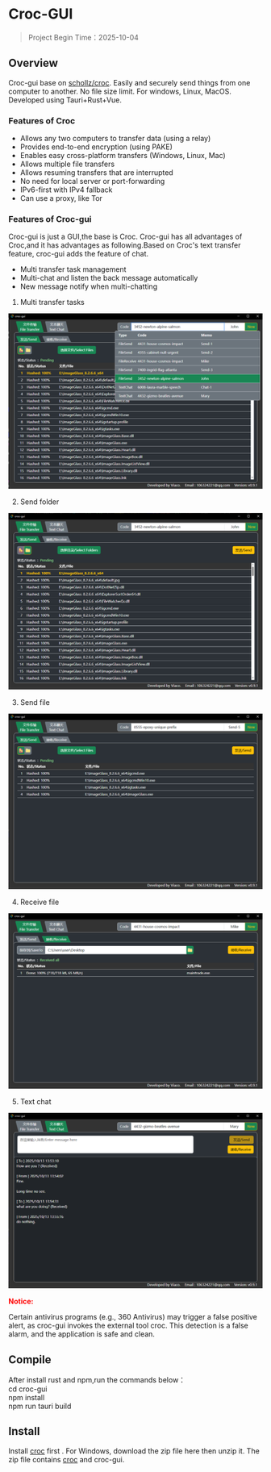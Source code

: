 # Croc-GUI

> Project Begin Time：2025-10-04



## Overview

Croc-gui base on [schollz/croc](https://github.com/schollz/croc). Easily and securely send things from one computer to another. No file size limit. For windows, Linux, MacOS. Developed using Tauri+Rust+Vue.

### Features of Croc  
- Allows any two computers to transfer data (using a relay)
- Provides end-to-end encryption (using PAKE)
- Enables easy cross-platform transfers (Windows, Linux, Mac)
- Allows multiple file transfers
- Allows resuming transfers that are interrupted
- No need for local server or port-forwarding
- IPv6-first with IPv4 fallback
- Can use a proxy, like Tor

### Features of Croc-gui
Croc-gui is just a GUI,the base is Croc. Croc-gui has all advantages of Croc,and it has advantages as following.Based on Croc's text transfer feature, croc-gui adds the feature of chat.  
- Multi transfer task management
- Multi-chat and listen the back message automatically
- New message notify when multi-chatting



1. Multi transfer tasks

![MultiTasks](./MultiTasks.png)

2. Send folder

![SendFolder](./SendFolder.png)

3. Send file

![SendFile](./SendFile.png)

4. Receive file

![FileReceive](./FileReceive.png)

5. Text chat

![TextChat](./TextChat.png)



<font color="red">**Notice:**</font>  

Certain antivirus programs (e.g., 360 Antivirus) may trigger a false positive alert, as croc-gui invokes the external tool croc.
This detection is a false alarm, and the application is safe and clean.

## Compile

After install rust and npm,run the commands below：  
cd croc-gui  
npm install  
npm run tauri build

## Install

Install [croc](https://github.com/schollz/croc) first . For Windows, download the zip file here then unzip it. The zip file contains [croc](https://github.com/schollz/croc) and croc-gui. 
